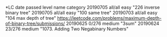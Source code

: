 *LC
date    passed  level   name    category
20190705    all/all easy    "226 inverse binary tree"
20190705    all/all easy    "100 same tree"
20190703    all/all easy    "104 max depth of tree" https://leetcode.com/problems/maximum-depth-of-binary-tree/submissions/
20190625    0/276  medium  "3sum"
20190624    23/276  medium  "1073. Adding Two Negabinary Numbers"



